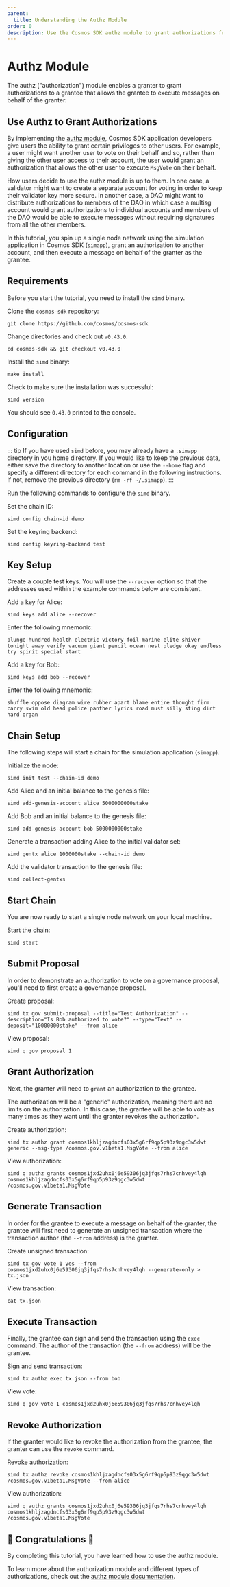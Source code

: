 ```yaml
---
parent:
  title: Understanding the Authz Module
order: 0
description: Use the Cosmos SDK authz module to grant authorizations from one account (the granter) to another account (the grantee).
---
```


# Authz Module

The authz ("authorization") module enables a granter to grant authorizations to a grantee that allows the grantee to execute messages on behalf of the granter.

## Use Authz to Grant Authorizations

By implementing the [authz module](https://docs.cosmos.network/v0.43/modules/authz/), Cosmos SDK application developers give users the ability to grant certain privileges to other users. For example, a user might want another user to vote on their behalf and so, rather than giving the other user access to their account, the user would grant an authorization that allows the other user to execute `MsgVote` on their behalf.

How users decide to use the authz module is up to them. In one case, a validator might want to create a separate account for voting in order to keep their validator key more secure. In another case, a DAO might want to distribute authorizations to members of the DAO in which case a multisg account would grant authorizations to individual accounts and members of the DAO would be able to execute messages without requiring signatures from all the other members.

In this tutorial, you spin up a single node network using the simulation application in Cosmos SDK (`simapp`), grant an authorization to another account, and then execute a message on behalf of the granter as the grantee.

## Requirements

Before you start the tutorial, you need to install the `simd` binary.

Clone the `cosmos-sdk` repository:
```
git clone https://github.com/cosmos/cosmos-sdk
```

Change directories and check out `v0.43.0`:
```
cd cosmos-sdk && git checkout v0.43.0
```

Install the `simd` binary:
```
make install
```

Check to make sure the installation was successful:
```
simd version
```

You should see `0.43.0` printed to the console.

## Configuration

<!-- TODO: update tip to use `unsafe-reset-all` with better user experience -->

::: tip
If you have used `simd` before, you may already have a `.simapp` directory in you home directory. If you would like to keep the previous data, either save the directory to another location or use the `--home` flag and specify a different directory for each command in the following instructions. If not, remove the previous directory (`rm -rf ~/.simapp`).
:::

Run the following commands to configure the `simd` binary.

Set the chain ID:
```
simd config chain-id demo
```

Set the keyring backend:
```
simd config keyring-backend test
```

## Key Setup

Create a couple test keys. You will use the `--recover` option so that the addresses used within the example commands below are consistent.

Add a key for Alice:
```
simd keys add alice --recover
```

Enter the following mnemonic:
```
plunge hundred health electric victory foil marine elite shiver tonight away verify vacuum giant pencil ocean nest pledge okay endless try spirit special start
```

Add a key for Bob:
```
simd keys add bob --recover
```

Enter the following mnemonic:
```
shuffle oppose diagram wire rubber apart blame entire thought firm carry swim old head police panther lyrics road must silly sting dirt hard organ
```

## Chain Setup

The following steps will start a chain for the simulation application (`simapp`).

Initialize the node:
```
simd init test --chain-id demo
```

Add Alice and an initial balance to the genesis file:
```
simd add-genesis-account alice 5000000000stake
```

Add Bob and an initial balance to the genesis file:
```
simd add-genesis-account bob 5000000000stake
```

Generate a transaction adding Alice to the initial validator set:
```
simd gentx alice 1000000stake --chain-id demo
```

Add the validator transaction to the genesis file:
```
simd collect-gentxs
```

## Start Chain

You are now ready to start a single node network on your local machine.

Start the chain:
```
simd start
```

## Submit Proposal

In order to demonstrate an authorization to vote on a governance proposal, you'll need to first create a governance proposal.

Create proposal:
```
simd tx gov submit-proposal --title="Test Authorization" --description="Is Bob authorized to vote?" --type="Text" --deposit="10000000stake" --from alice
```

View proposal:
```
simd q gov proposal 1
```

## Grant Authorization

Next, the granter will need to `grant` an authorization to the grantee.

The authorization will be a "generic" authorization, meaning there are no limits on the authorization. In this case, the grantee will be able to vote as many times as they want until the granter revokes the authorization.

Create authorization:
```
simd tx authz grant cosmos1khljzagdncfs03x5g6rf9qp5p93z9qgc3w5dwt generic --msg-type /cosmos.gov.v1beta1.MsgVote --from alice
```

View authorization:
```
simd q authz grants cosmos1jxd2uhx0j6e59306jq3jfqs7rhs7cnhvey4lqh cosmos1khljzagdncfs03x5g6rf9qp5p93z9qgc3w5dwt /cosmos.gov.v1beta1.MsgVote
```

## Generate Transaction

In order for the grantee to execute a message on behalf of the granter, the grantee will first need to generate an unsigned transaction where the transaction author (the `--from` address) is the granter. 

Create unsigned transaction:
```
simd tx gov vote 1 yes --from cosmos1jxd2uhx0j6e59306jq3jfqs7rhs7cnhvey4lqh --generate-only > tx.json
```

View transaction:
```
cat tx.json
```

## Execute Transaction

Finally, the grantee can sign and send the transaction using the `exec` command. The author of the transaction (the `--from` address) will be the grantee.

Sign and send transaction:
```
simd tx authz exec tx.json --from bob
```

View vote:
```
simd q gov vote 1 cosmos1jxd2uhx0j6e59306jq3jfqs7rhs7cnhvey4lqh
```

## Revoke Authorization

If the granter would like to revoke the authorization from the grantee, the granter can use the `revoke` command.

Revoke authorization:
```
simd tx authz revoke cosmos1khljzagdncfs03x5g6rf9qp5p93z9qgc3w5dwt /cosmos.gov.v1beta1.MsgVote --from alice
```

View authorization:
```
simd q authz grants cosmos1jxd2uhx0j6e59306jq3jfqs7rhs7cnhvey4lqh cosmos1khljzagdncfs03x5g6rf9qp5p93z9qgc3w5dwt /cosmos.gov.v1beta1.MsgVote
```

## 🎉 Congratulations 🎉

By completing this tutorial, you have learned how to use the authz module.

To learn more about the authorization module and different types of authorizations, check out the [authz module documentation](https://docs.cosmos.network/v0.43/modules/authz/).
